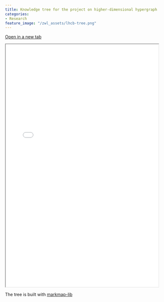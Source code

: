 ```yaml
---
title: Knowledge tree for the project on higher-dimensional hypergraph product code
categories:
- Research
feature_image: "/zwl_assets/lhcb-tree.png"
---
```



<!-- more -->


<a target="_blank" href="/zwl_assets/lhcb-tree.html">Open in a new tab</a>

<iframe width="100%" height="800" src = "/zwl_assets/lhcb-tree/index.html"></iframe>

The tree is built with [markmap-lib](https://markmap.js.org/)

